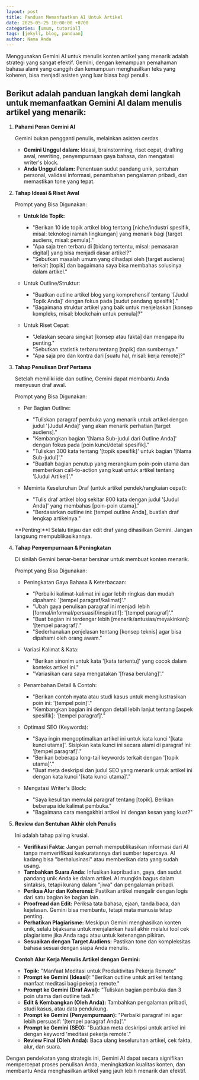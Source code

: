 ```yaml
---
layout: post
title: Panduan Memanfaatkan AI Untuk Artikel
date: 2025-05-25 10:00:00 +0700
categories: [umum, tutorial]
tags: [jekyll, blog, panduan]
author: Nama Anda
---
```


Menggunakan Gemini AI untuk menulis konten artikel yang menarik adalah strategi yang sangat efektif. Gemini, dengan kemampuan pemahaman bahasa alami yang canggih dan kemampuan menghasilkan teks yang koheren, bisa menjadi asisten yang luar biasa bagi penulis.

## Berikut adalah panduan langkah demi langkah untuk memanfaatkan Gemini AI dalam menulis artikel yang menarik:

1. **Pahami Peran Gemini AI**

    Gemini bukan pengganti penulis, melainkan asisten cerdas.

    * **Gemini Unggul dalam:** Ideasi, brainstorming, riset cepat, drafting awal, rewriting, penyempurnaan gaya bahasa, dan mengatasi writer's block.
    * **Anda Unggul dalam:** Penentuan sudut pandang unik, sentuhan personal, validasi informasi, penambahan pengalaman pribadi, dan memastikan tone yang tepat.

2. **Tahap Ideasi & Riset Awal**

    Prompt yang Bisa Digunakan:

    * **Untuk Ide Topik:**
        * "Berikan 10 ide topik artikel blog tentang [niche/industri spesifik, misal: teknologi ramah lingkungan] yang menarik bagi [target audiens, misal: pemula]."
        * "Apa saja tren terbaru di [bidang tertentu, misal: pemasaran digital] yang bisa menjadi dasar artikel?"
        * "Sebutkan masalah umum yang dihadapi oleh [target audiens] terkait [topik] dan bagaimana saya bisa membahas solusinya dalam artikel."

    * Untuk Outline/Struktur:
        * "Buatkan outline artikel blog yang komprehensif tentang '[Judul Topik Anda]' dengan fokus pada [sudut pandang spesifik]."
        * "Bagaimana struktur artikel yang baik untuk menjelaskan [konsep kompleks, misal: blockchain untuk pemula]?"

    * Untuk Riset Cepat:
        * "Jelaskan secara singkat [konsep atau fakta] dan mengapa itu penting."
        * "Sebutkan statistik terbaru tentang [topik] dan sumbernya."
        * "Apa saja pro dan kontra dari [suatu hal, misal: kerja remote]?"

3. **Tahap Penulisan Draf Pertama**

    Setelah memiliki ide dan outline, Gemini dapat membantu Anda menyusun draf awal.

    Prompt yang Bisa Digunakan:

    * Per Bagian Outline:
        * "Tuliskan paragraf pembuka yang menarik untuk artikel dengan judul '[Judul Anda]' yang akan menarik perhatian [target audiens]."
        * "Kembangkan bagian '[Nama Sub-judul dari Outline Anda]' dengan fokus pada [poin kunci/detail spesifik]."
        * "Tuliskan 300 kata tentang '[topik spesifik]' untuk bagian '[Nama Sub-judul]'."
        * "Buatlah bagian penutup yang merangkum poin-poin utama dan memberikan call-to-action yang kuat untuk artikel tentang '[Judul Artikel]'."

    * Meminta Keseluruhan Draf (untuk artikel pendek/rangkaian cepat):
        * "Tulis draf artikel blog sekitar 800 kata dengan judul '[Judul Anda]' yang membahas [poin-poin utama]."
        * "Berdasarkan outline ini: [tempel outline Anda], buatlah draf lengkap artikelnya."

    **Penting:**I Selalu tinjau dan edit draf yang dihasilkan Gemini. Jangan langsung mempublikasikannya.

4. **Tahap Penyempurnaan & Peningkatan**

    Di sinilah Gemini benar-benar bersinar untuk membuat konten menarik.

    Prompt yang Bisa Digunakan:

    * Peningkatan Gaya Bahasa & Keterbacaan:
        * "Perbaiki kalimat-kalimat ini agar lebih ringkas dan mudah dipahami: '[tempel paragraf/kalimat]'."
        * "Ubah gaya penulisan paragraf ini menjadi lebih [formal/informal/persuasif/inspiratif]: '[tempel paragraf]'."
        * "Buat bagian ini terdengar lebih [menarik/antusias/meyakinkan]: '[tempel paragraf]'."
        * "Sederhanakan penjelasan tentang [konsep teknis] agar bisa dipahami oleh orang awam."

    * Variasi Kalimat & Kata:
        * "Berikan sinonim untuk kata '[kata tertentu]' yang cocok dalam konteks artikel ini."
        * "Variasikan cara saya mengatakan '[frasa berulang]'."

    * Penambahan Detail & Contoh:
        * "Berikan contoh nyata atau studi kasus untuk mengilustrasikan poin ini: '[tempel poin]'."
        * "Kembangkan bagian ini dengan detail lebih lanjut tentang [aspek spesifik]: '[tempel paragraf]'."

    * Optimasi SEO (Keywords):
        * "Saya ingin mengoptimalkan artikel ini untuk kata kunci '[kata kunci utama]'. Sisipkan kata kunci ini secara alami di paragraf ini: '[tempel paragraf]'."
        * "Berikan beberapa long-tail keywords terkait dengan '[topik utama]'."
        * "Buat meta deskripsi dan judul SEO yang menarik untuk artikel ini dengan kata kunci '[kata kunci utama]'."

    * Mengatasi Writer's Block:
        * "Saya kesulitan memulai paragraf tentang [topik]. Berikan beberapa ide kalimat pembuka."
        * "Bagaimana cara mengakhiri artikel ini dengan kesan yang kuat?"

5. **Review dan Sentuhan Akhir oleh Penulis**

    Ini adalah tahap paling krusial.

    * **Verifikasi Fakta:** Jangan pernah mempublikasikan informasi dari AI tanpa memverifikasi keakuratannya dari sumber tepercaya. AI kadang bisa "berhalusinasi" atau memberikan data yang sudah usang.
    * **Tambahkan Suara Anda:** Infusikan kepribadian, gaya, dan sudut pandang unik Anda ke dalam artikel. AI mungkin bagus dalam sintaksis, tetapi kurang dalam "jiwa" dan pengalaman pribadi.
    * **Periksa Alur dan Koherensi:** Pastikan artikel mengalir dengan logis dari satu bagian ke bagian lain.
    * **Proofread dan Edit:** Periksa tata bahasa, ejaan, tanda baca, dan kejelasan. Gemini bisa membantu, tetapi mata manusia tetap penting.
    * **Perhatikan Plagiarisme:** Meskipun Gemini menghasilkan konten unik, selalu bijaksana untuk menjalankan hasil akhir melalui tool cek plagiarisme jika Anda ragu atau untuk ketenangan pikiran.
    * **Sesuaikan dengan Target Audiens:** Pastikan tone dan kompleksitas bahasa sesuai dengan siapa Anda menulis.

    **Contoh Alur Kerja Menulis Artikel dengan Gemini:**
    * **Topik:** "Manfaat Meditasi untuk Produktivitas Pekerja Remote"
    * **Prompt ke Gemini (Ideasi):** "Berikan outline untuk artikel tentang manfaat meditasi bagi pekerja remote."
    * **Prompt ke Gemini (Draf Awal):** "Tuliskan bagian pembuka dan 3 poin utama dari outline tadi."
    * **Edit & Kembangkan (Oleh Anda):** Tambahkan pengalaman pribadi, studi kasus, atau data pendukung.
    * **Prompt ke Gemini (Penyempurnaan):** "Perbaiki paragraf ini agar lebih persuasif: '[tempel paragraf Anda]'."
    * **Prompt ke Gemini (SEO):** "Buatkan meta deskripsi untuk artikel ini dengan keyword 'meditasi pekerja remote'."
    * **Review Final (Oleh Anda):** Baca ulang keseluruhan artikel, cek fakta, alur, dan suara.

Dengan pendekatan yang strategis ini, Gemini AI dapat secara signifikan mempercepat proses penulisan Anda, meningkatkan kualitas konten, dan membantu Anda menghasilkan artikel yang jauh lebih menarik dan efektif.
